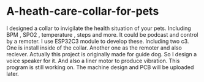 # A-heath-care-collar-for-pets
I designed a collar to invigilate the health situation of your pets. Including BPM , SPO2 , temperature , steps and more. It could be podcast and control by a remoter.
I use ESP32C3 module to develop these. Including two c3. One is install inside of the collar. Another one as the remoter and also reciever. 
Actually this project is originally made for guide dog. So I design a voice speaker for it. And also a liner motor to produce vibration.
This program is still working on.
The machine design and PCB will be uploaded later.
